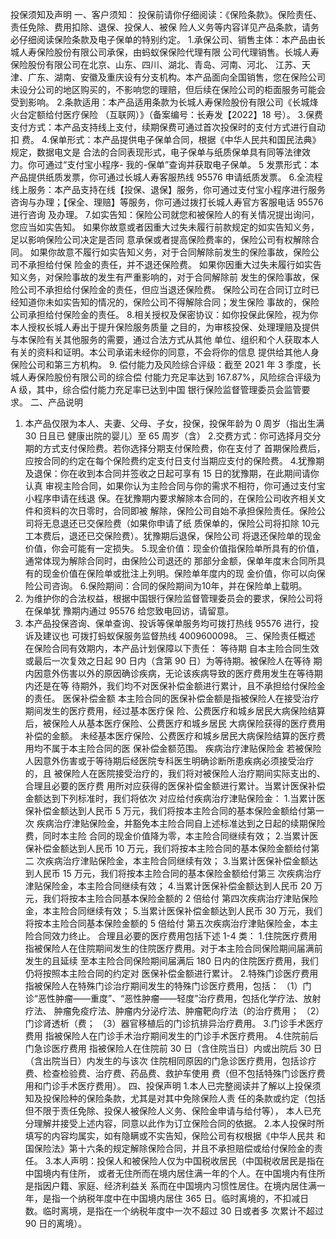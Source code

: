 投保须知及声明
一、客户须知：
投保前请你仔细阅读：《保险条款》。保险责任、责任免除、费用扣除、退保、投保人、被保
险人义务等内容详见产品条款，请务必仔细阅读保险条款及电子保单的特别约定。
1.承保公司、销售主体：本产品由长城人寿保险股份有限公司承保，由蚂蚁保保险代理有限
公司代理销售。长城人寿保险股份有限公司在北京、山东、四川、湖北、青岛、河南、河北、
江苏、天津、广东、湖南、安徽及重庆设有分支机构。本产品面向全国销售，您在保险公司
未设分公司的地区购买的，不影响您的理赔，但后续在保险公司的柜面服务可能会受到影响。
2.条款适用：本产品适用条款为长城人寿保险股份有限公司《长城烽火台定额给付医疗保险
（互联网）》（备案编号：长寿发【2022】18 号）。
3.保费支付方式：本产品支持线上支付，续期保费可通过首次投保时的支付方式进行自动扣
费。
4.保单形式：本产品提供电子保单合同，根据《中华人民共和国民法典》规定，数据电文是
合法的合同表现形式，电子保单与纸质保单具有同等法律效力。你可通过“支付宝小程序-
我的-保单”查询并获取电子保单。
5 发票形式：本产品提供纸质发票，你可通过长城人寿客服热线 95576 申请纸质发票。
6.全流程线上服务：本产品支持在线【投保、退保】服务，你可通过支付宝小程序进行服务
咨询与办理；【保全、理赔】等服务，你可通过拨打长城人寿官方客服电话 95576 进行咨询
及办理。
7.如实告知：保险公司就您和被保险人的有关情况提出询问，您应当如实告知。
如果你故意或者因重大过失未履行前款规定的如实告知义务，足以影响保险公司决定是否同
意承保或者提高保险费率的，保险公司有权解除合同。
如果你故意不履行如实告知义务，对于合同解除前发生的保险事故，保险公司不承担给付保
险金的责任，并不退还保险费。
如果你因重大过失未履行如实告知义务，对保险事故的发生有严重影响的，对于合同解除前
发生的保险事故，保险公司不承担给付保险金的责任，但应当退还保险费。
保险公司在合同订立时已经知道你未如实告知的情况的，保险公司不得解除合同；发生保险
事故的，保险公司承担给付保险金的责任。
8.相关授权及保密协议：如你投保此保险，视为你本人授权长城人寿出于提升保险服务质量
之目的，为审核投保、处理理赔及提供与本保险有关其他服务的需要，通过合法方式从其他
单位、组织和个人获取本人有关的资料和证明。本公司承诺未经你的同意，不会将你的信息
提供给其他人身保险公司和第三方机构。
9. 偿付能力及风险综合评级：截至 2021 年 3 季度，长城人寿保险股份有限公司的综合偿
付能力充足率达到 167.87%，风险综合评级为 A 级，其中，综合偿付能力充足率已达到中国
银行保险监督管理委员会监管要求。
二、产品说明
1. 本产品仅限为本人、夫妻、父母、子女，投保，投保年龄为 0 周岁（指出生满 30 日且已
健康出院的婴儿）至 65 周岁（含）
2.交费方式：你可选择月交分期的方式支付保险费。若你选择分期支付保险费，你在支付了
首期保险费后，应按合同的约定在每个保险费约定支付日支付当期应支付的保险费。
4.犹豫期及退保：你在收到本合同并签收之日起可享有 15 日的犹豫期，在此期间请你认真
审视主险合同，如果你认为主险合同与你的需求不相符，你可通过支付宝小程序申请在线退
保。在犹豫期内要求解除本合同的，在保险公司收齐相关文件和资料的次日零时，合同即被
解除，保险公司自始不承担保险责任。保险公司将无息退还已交保险费（如果你申请了纸
质保单的，保险公司将扣除 10元工本费后，退还已交保险费）。犹豫期后退保，保险公司
将退还保险单的现金价值，你会可能有一定损失。
5.现金价值：现金价值指保险单所具有的价值，通常体现为解除合同时，由保险公司退还的
那部分金额，保单年度末合同所具有的现金价值在保险单或批注上列明。保险单年度内的现
金价值，你可以向保险公司咨询。
6.保险期间：合同的保险期间为10年，并在保险单上载明。
7. 为维护你的合法权益，根据中国银行保险监督管理委员会的要求，保险公司将在保单犹
豫期内通过 95576 给您致电回访，请留意。
8. 本产品投保咨询、保单查询、投诉等保单服务均可拨打热线 95576 进行，投诉及建议也
可拨打蚂蚁保服务监督热线 4009600098。
三、保险责任概述
在保险合同有效期内，本产品计划保障以下责任：
等待期
自本主险合同生效或最后一次复效之日起 90 日内（含第 90 日）为等待期。被保险人在等待
期内因意外伤害以外的原因确诊疾病，无论该疾病导致的医疗费用发生在等待期内还是在等
待期外，我们均不对医保补偿金额进行累计，且不承担给付保险金的责任。
医保补偿金额
本主险合同的医保补偿金额是指被保险人在接受治疗期间发生的医疗费用，经过基本医疗保
险、公费医疗和城乡居民大病保险结算后，被保险人从基本医疗保险、公费医疗和城乡居民
大病保险获得的医疗费用补偿的金额。
未经基本医疗保险、公费医疗和城乡居民大病保险结算的医疗费用均不属于本主险合同的医
保补偿金额范围。
疾病治疗津贴保险金
若被保险人因意外伤害或于等待期后经医院专科医生明确诊断所患疾病必须接受治疗的，且
被保险人在医院接受治疗的，我们将对被保险人治疗期间实际支出的、合理且必要的医疗费
用所对应获得的医保补偿金额进行累计。当累计医保补偿金额达到下列标准时，我们将依次
对应给付疾病治疗津贴保险金：
1.当累计医保补偿金额达到人民币 5 万元，我们将按本主险合同的基本保险金额给付第一次
疾病治疗津贴保险金，并豁免本主险合同自上述标准达到之日起的续期保险费，同时本主险
合同的现金价值降为零，本主险合同继续有效；
2.当累计医保补偿金额达到人民币 10 万元，我们将按本主险合同的基本保险金额给付第二
次疾病治疗津贴保险金，本主险合同继续有效；
3.当累计医保补偿金额达到人民币 15 万元，我们将按本主险合同的基本保险金额给付第三
次疾病治疗津贴保险金，本主险合同继续有效；
4.当累计医保补偿金额达到人民币 20 万元，我们将按本主险合同基本保险金额的 2 倍给付
第四次疾病治疗津贴保险金，本主险合同继续有效；
5.当累计医保补偿金额达到人民币 30 万元，我们将按本主险合同基本保险金额的 5 倍给付
第五次疾病治疗津贴保险金，本主险合同效力终止。
合理且必要的医疗费用包括下述 1-4 类：
1.住院医疗费用
指被保险人在住院期间发生的住院医疗费用。对于本主险合同保险期间届满前发生的且延续
至本主险合同保险期间届满后 180 日内的住院医疗费用，我们仍将按照本主险合同的约定对
医保补偿金额进行累计。
2.特殊门诊医疗费用
指被保险人在特殊门诊治疗期间发生的特殊门诊医疗费用，包括：
（1）门诊“恶性肿瘤——重度”、“恶性肿瘤——轻度”治疗费用，包括化学疗法、放射疗法、
肿瘤免疫疗法、肿瘤内分泌疗法、肿瘤靶向疗法（的治疗费用；
（2）门诊肾透析（费；
（3）器官移植后的门诊抗排异治疗费用。
3.门诊手术医疗费用
指被保险人在门诊手术治疗期间发生的门诊手术医疗费用。
4.住院前后门急诊医疗费用
指被保险人在住院前 30 日（含住院当日）内或出院后 30 日（含出院当日）内发生的与该次
住院相同原因的门急诊医疗费用，包括诊疗费、检查检验费、治疗费、药品费、救护车使用
费（但不包括特殊门诊医疗费用和门诊手术医疗费用）。
四、投保声明
1.本人已完整阅读并了解以上投保须知及投保险种的保险条款，尤其是对其中免除保险人责
任的条款或约定（包括但不限于责任免除、投保人被保险人义务、保险金申请与给付等），
本人已充分理解并接受上述内容，同意以此作为订立保险合同的依据。
2.本人投保时所填写的内容均属实，如有隐瞒或不实告知，保险公司有权根据《中华人民共
和国保险法》第十六条的规定解除保险合同，并且不承担赔偿或给付保险金的责任。
3.本人声明：投保人和被保险人仅为中国税收居民（中国税收居民是指在中国境内有住所，
或者无住所而在境内居住满一年的个人。在中国境内有住所是指因户籍、家庭、经济利益关
系而在中国境内习惯性居住。在境内居住满一年，是指一个纳税年度中在中国境内居住 365
日。临时离境的，不扣减日数。临时离境，是指在一个纳税年度中一次不超过 30 日或者多
次累计不超过 90 日的离境）。

